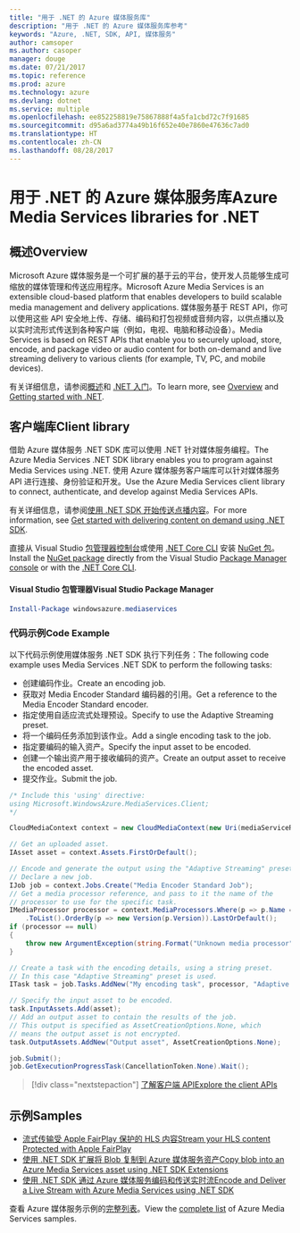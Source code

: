 ```yaml
---
title: "用于 .NET 的 Azure 媒体服务库"
description: "用于 .NET 的 Azure 媒体服务库参考"
keywords: "Azure, .NET, SDK, API, 媒体服务"
author: camsoper
ms.author: casoper
manager: douge
ms.date: 07/21/2017
ms.topic: reference
ms.prod: azure
ms.technology: azure
ms.devlang: dotnet
ms.service: multiple
ms.openlocfilehash: ee852258819e75867888f4a5fa1cbd72c7f91685
ms.sourcegitcommit: d95a6ad3774a49b16f652e40e7860e47636c7ad0
ms.translationtype: HT
ms.contentlocale: zh-CN
ms.lasthandoff: 08/28/2017
---
```

# <a name="azure-media-services-libraries-for-net"></a><span data-ttu-id="a46ac-104">用于 .NET 的 Azure 媒体服务库</span><span class="sxs-lookup"><span data-stu-id="a46ac-104">Azure Media Services libraries for .NET</span></span>

## <a name="overview"></a><span data-ttu-id="a46ac-105">概述</span><span class="sxs-lookup"><span data-stu-id="a46ac-105">Overview</span></span>

<span data-ttu-id="a46ac-106">Microsoft Azure 媒体服务是一个可扩展的基于云的平台，使开发人员能够生成可缩放的媒体管理和传送应用程序。</span><span class="sxs-lookup"><span data-stu-id="a46ac-106">Microsoft Azure Media Services is an extensible cloud-based platform that enables developers to build scalable media management and delivery applications.</span></span> <span data-ttu-id="a46ac-107">媒体服务基于 REST API，你可以使用这些 API 安全地上传、存储、编码和打包视频或音频内容，以供点播以及以实时流形式传送到各种客户端（例如，电视、电脑和移动设备）。</span><span class="sxs-lookup"><span data-stu-id="a46ac-107">Media Services is based on REST APIs that enable you to securely upload, store, encode, and package video or audio content for both on-demand and live streaming delivery to various clients (for example, TV, PC, and mobile devices).</span></span> 

<span data-ttu-id="a46ac-108">有关详细信息，请参阅[概述](/azure/media-services/media-services-overview)和 [.NET 入门](/azure/media-services/media-services-dotnet-how-to-use)。</span><span class="sxs-lookup"><span data-stu-id="a46ac-108">To learn more, see [Overview](/azure/media-services/media-services-overview) and [Getting started with .NET](/azure/media-services/media-services-dotnet-how-to-use).</span></span> 

## <a name="client-library"></a><span data-ttu-id="a46ac-109">客户端库</span><span class="sxs-lookup"><span data-stu-id="a46ac-109">Client library</span></span>

<span data-ttu-id="a46ac-110">借助 Azure 媒体服务 .NET SDK 库可以使用 .NET 针对媒体服务编程。</span><span class="sxs-lookup"><span data-stu-id="a46ac-110">The Azure Media Services .NET SDK library enables you to program against Media Services using .NET.</span></span> <span data-ttu-id="a46ac-111">使用 Azure 媒体服务客户端库可以针对媒体服务 API 进行连接、身份验证和开发。</span><span class="sxs-lookup"><span data-stu-id="a46ac-111">Use the Azure Media Services client library to connect, authenticate, and develop against Media Services APIs.</span></span>  

<span data-ttu-id="a46ac-112">有关详细信息，请参阅[使用 .NET SDK 开始传送点播内容](/azure/media-services/media-services-dotnet-get-started)。</span><span class="sxs-lookup"><span data-stu-id="a46ac-112">For more information, see [Get started with delivering content on demand using .NET SDK](/azure/media-services/media-services-dotnet-get-started).</span></span>

<span data-ttu-id="a46ac-113">直接从 Visual Studio [包管理器控制台][PackageManager]或使用 [.NET Core CLI][DotNetCLI] 安装 [NuGet 包](https://www.nuget.org/packages/windowsazure.mediaservices)。</span><span class="sxs-lookup"><span data-stu-id="a46ac-113">Install the [NuGet package](https://www.nuget.org/packages/windowsazure.mediaservices) directly from the Visual Studio [Package Manager console][PackageManager] or with the [.NET Core CLI][DotNetCLI].</span></span>

#### <a name="visual-studio-package-manager"></a><span data-ttu-id="a46ac-114">Visual Studio 包管理器</span><span class="sxs-lookup"><span data-stu-id="a46ac-114">Visual Studio Package Manager</span></span>

```powershell
Install-Package windowsazure.mediaservices
```

### <a name="code-example"></a><span data-ttu-id="a46ac-115">代码示例</span><span class="sxs-lookup"><span data-stu-id="a46ac-115">Code Example</span></span>

<span data-ttu-id="a46ac-116">以下代码示例使用媒体服务 .NET SDK 执行下列任务：</span><span class="sxs-lookup"><span data-stu-id="a46ac-116">The following code example uses Media Services .NET SDK to perform the following tasks:</span></span>

- <span data-ttu-id="a46ac-117">创建编码作业。</span><span class="sxs-lookup"><span data-stu-id="a46ac-117">Create an encoding job.</span></span>
- <span data-ttu-id="a46ac-118">获取对 Media Encoder Standard 编码器的引用。</span><span class="sxs-lookup"><span data-stu-id="a46ac-118">Get a reference to the Media Encoder Standard encoder.</span></span>
- <span data-ttu-id="a46ac-119">指定使用自适应流式处理预设。</span><span class="sxs-lookup"><span data-stu-id="a46ac-119">Specify to use the Adaptive Streaming preset.</span></span>
- <span data-ttu-id="a46ac-120">将一个编码任务添加到该作业。</span><span class="sxs-lookup"><span data-stu-id="a46ac-120">Add a single encoding task to the job.</span></span>
- <span data-ttu-id="a46ac-121">指定要编码的输入资产。</span><span class="sxs-lookup"><span data-stu-id="a46ac-121">Specify the input asset to be encoded.</span></span>
- <span data-ttu-id="a46ac-122">创建一个输出资产用于接收编码的资产。</span><span class="sxs-lookup"><span data-stu-id="a46ac-122">Create an output asset to receive the encoded asset.</span></span>
- <span data-ttu-id="a46ac-123">提交作业。</span><span class="sxs-lookup"><span data-stu-id="a46ac-123">Submit the job.</span></span>


```csharp
/* Include this 'using' directive:
using Microsoft.WindowsAzure.MediaServices.Client;
*/

CloudMediaContext context = new CloudMediaContext(new Uri(mediaServiceRESTAPIEndpoint), tokenProvider);

// Get an uploaded asset.
IAsset asset = context.Assets.FirstOrDefault();

// Encode and generate the output using the "Adaptive Streaming" preset.
// Declare a new job.
IJob job = context.Jobs.Create("Media Encoder Standard Job");
// Get a media processor reference, and pass to it the name of the 
// processor to use for the specific task.
IMediaProcessor processor = context.MediaProcessors.Where(p => p.Name == mediaProcessorName)
    .ToList().OrderBy(p => new Version(p.Version)).LastOrDefault();
if (processor == null) 
{
    throw new ArgumentException(string.Format("Unknown media processor", mediaProcessorName));
}

// Create a task with the encoding details, using a string preset.
// In this case "Adaptive Streaming" preset is used.
ITask task = job.Tasks.AddNew("My encoding task", processor, "Adaptive Streaming", TaskOptions.None);

// Specify the input asset to be encoded.
task.InputAssets.Add(asset);
// Add an output asset to contain the results of the job. 
// This output is specified as AssetCreationOptions.None, which 
// means the output asset is not encrypted. 
task.OutputAssets.AddNew("Output asset", AssetCreationOptions.None);

job.Submit();
job.GetExecutionProgressTask(CancellationToken.None).Wait();
```

> [!div class="nextstepaction"]
> [<span data-ttu-id="a46ac-124">了解客户端 API</span><span class="sxs-lookup"><span data-stu-id="a46ac-124">Explore the client APIs</span></span>](/dotnet/api/overview/azure/mediaservices/client)

## <a name="samples"></a><span data-ttu-id="a46ac-125">示例</span><span class="sxs-lookup"><span data-stu-id="a46ac-125">Samples</span></span>

- [<span data-ttu-id="a46ac-126">流式传输受 Apple FairPlay 保护的 HLS 内容</span><span class="sxs-lookup"><span data-stu-id="a46ac-126">Stream your HLS content Protected with Apple FairPlay</span></span>](https://azure.microsoft.com/resources/samples/media-services-dotnet-dynamic-encryption-with-fairplay/)
- [<span data-ttu-id="a46ac-127">使用 .NET SDK 扩展将 Blob 复制到 Azure 媒体服务资产</span><span class="sxs-lookup"><span data-stu-id="a46ac-127">Copy blob into an Azure Media Services asset using .NET SDK Extensions</span></span>](https://azure.microsoft.com/resources/samples/media-services-dotnet-copy-blob-into-asset/)
- [<span data-ttu-id="a46ac-128">使用 .NET SDK 通过 Azure 媒体服务编码和传送实时流</span><span class="sxs-lookup"><span data-stu-id="a46ac-128">Encode and Deliver a Live Stream with Azure Media Services using .NET SDK</span></span>](https://azure.microsoft.com/resources/samples/media-services-dotnet-encode-live-stream-with-ams-clear/)

<span data-ttu-id="a46ac-129">查看 Azure 媒体服务示例的[完整列表](https://azure.microsoft.com/resources/samples/?platform=dotnet&service=media-services)。</span><span class="sxs-lookup"><span data-stu-id="a46ac-129">View the [complete list](https://azure.microsoft.com/resources/samples/?platform=dotnet&service=media-services) of Azure Media Services samples.</span></span>


[PackageManager]: https://docs.microsoft.com/nuget/tools/package-manager-console
[DotNetCLI]: https://docs.microsoft.com/dotnet/core/tools/dotnet-add-package
